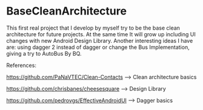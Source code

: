 # BaseCleanArchitecture
This first real project that I develop by myself try to be the base clean architecture for future projects. At the same time It will grow up including UI changes with new Android Design Library. Another interesting ideas I have are: using dagger 2 instead of dagger or change the Bus Implementation, giving a try to AutoBus By BQ.

References:

https://github.com/PaNaVTEC/Clean-Contacts --> Clean architecture basics

https://github.com/chrisbanes/cheesesquare --> Design Library

https://github.com/pedrovgs/EffectiveAndroidUI --> Dagger basics
